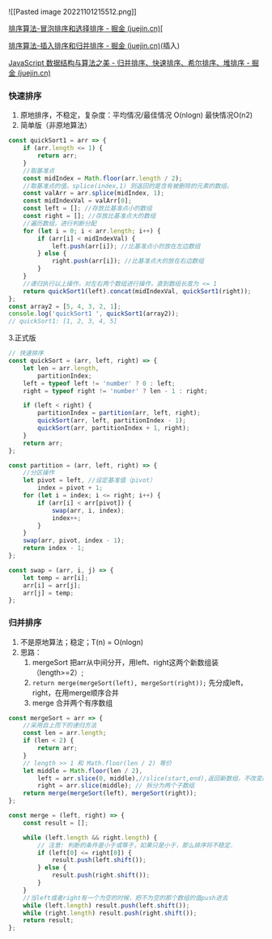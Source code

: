 ![[Pasted image 20221101215512.png]]

[排序算法-冒泡排序和选择排序 - 掘金 (juejin.cn)](https://juejin.cn/post/7101502080984023047)[

[排序算法-插入排序和归并排序 - 掘金 (juejin.cn)](https://juejin.cn/post/7101853589412741134)(插入)

[JavaScript 数据结构与算法之美 - 归并排序、快速排序、希尔排序、堆排序 - 掘金 (juejin.cn)](https://juejin.cn/post/6844903895789993997)

### 快速排序
1. 原地排序，不稳定，复杂度：平均情况/最佳情况 O(nlogn) 最快情况O(n2)
2. 简单版（非原地算法）
```js
const quickSort1 = arr => {
	if (arr.length <= 1) {
		return arr;
	}
	//取基准点
	const midIndex = Math.floor(arr.length / 2);
	//取基准点的值，splice(index,1) 则返回的是含有被删除的元素的数组。
	const valArr = arr.splice(midIndex, 1);
	const midIndexVal = valArr[0];
	const left = []; //存放比基准点小的数组
	const right = []; //存放比基准点大的数组
	//遍历数组，进行判断分配
	for (let i = 0; i < arr.length; i++) {
		if (arr[i] < midIndexVal) {
			left.push(arr[i]); //比基准点小的放在左边数组
		} else {
			right.push(arr[i]); //比基准点大的放在右边数组
		}
	}
	//递归执行以上操作，对左右两个数组进行操作，直到数组长度为 <= 1
	return quickSort1(left).concat(midIndexVal, quickSort1(right));
};
const array2 = [5, 4, 3, 2, 1];
console.log('quickSort1 ', quickSort1(array2));
// quickSort1: [1, 2, 3, 4, 5]
```
3.正式版
```js
// 快速排序
const quickSort = (arr, left, right) => {
	let len = arr.length,
		partitionIndex;
	left = typeof left != 'number' ? 0 : left;
	right = typeof right != 'number' ? len - 1 : right;

	if (left < right) {
		partitionIndex = partition(arr, left, right);
		quickSort(arr, left, partitionIndex - 1);
		quickSort(arr, partitionIndex + 1, right);
	}
	return arr;
};

const partition = (arr, left, right) => {
	//分区操作
	let pivot = left, //设定基准值（pivot）
		index = pivot + 1;
	for (let i = index; i <= right; i++) {
		if (arr[i] < arr[pivot]) {
			swap(arr, i, index);
			index++;
		}
	}
	swap(arr, pivot, index - 1);
	return index - 1;
};

const swap = (arr, i, j) => {
	let temp = arr[i];
	arr[i] = arr[j];
	arr[j] = temp;
};
```

### 归并排序
1. 不是原地算法；稳定；T(n) = O(nlogn)
2. 思路：
	1. mergeSort 把arr从中间分开，用left、right这两个新数组装（length>=2）;
	2. `return merge(mergeSort(left), mergeSort(right));` 先分成left，right，在用merge顺序合并
	3. merge 合并两个有序数组
```js
const mergeSort = arr => {
	//采用自上而下的递归方法
	const len = arr.length;
	if (len < 2) {
		return arr;
	}
	// length >> 1 和 Math.floor(len / 2) 等价
	let middle = Math.floor(len / 2),
		left = arr.slice(0, middle),//slice(start,end),返回新数组，不改变原数字
		right = arr.slice(middle); // 拆分为两个子数组
	return merge(mergeSort(left), mergeSort(right));
};

const merge = (left, right) => {
	const result = [];

	while (left.length && right.length) {
		// 注意: 判断的条件是小于或等于，如果只是小于，那么排序将不稳定.
		if (left[0] <= right[0]) {
			result.push(left.shift());
		} else {
			result.push(right.shift());
		}
	}
	//当left或者right有一个为空的时候，把不为空的那个数组的值push进去
	while (left.length) result.push(left.shift());
	while (right.length) result.push(right.shift());
	return result;
};
```